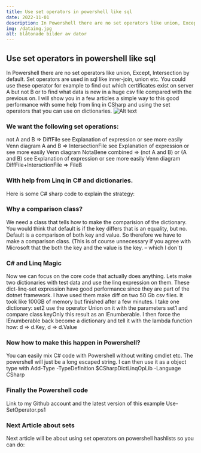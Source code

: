```yaml
---
title: Use set operators in powershell like sql
date: 2022-11-01
description: In Powershell there are no set operators like union, Except, Intersection by default.
img: /dataimg.jpg
alt: blåtonade bilder av dator
---
```


## Use set operators in powershell like sql 
In Powershell there are no set operators like union, Except, Intersection by default.
Set operators are used in sql like inner-join, union etc.
You could use these operator for example to find out which certificates exist on server A but not B or to find what data is new in a huge csv file compared with the previous on.
I will show you in a few articles a simple way to this good performance with some help from linq in CSharp and using the set operators that you can use on dictionaries.
![Alt text](/dataimg.jpg "blåtonad bild av dator")

### We want the following set operations:
not A and B => DiffFile see Explanation of expression or see more easily Venn diagram
A and B => IntersectionFile see Explanation of expression or see more easily Venn diagram
NotaBene combined => (not A and B) or (A and B) see Explanation of expression or see more easily Venn diagram
DiffFile+IntersctionFile => FileB

### With help from Linq in C# and dictionaries.
Here is some C# sharp code to explain the strategy:

### Why a comparison class?
We need a class that tells how to make the comparision of the dictionary.
You would think that default is if the key differs that is an equality, but no. Default is a comparison of both key and value.
So therefore we have to make a comparison class.
(This is of course unnecessary if you agree with Microsoft that the both the key and the value is the key. – which I don´t)

### C# and Linq Magic
Now we can focus on the core code that actually does anything. Lets make two dictionaries with test data and use the linq expression on them.
These dict-linq-set expression have good performance since they are part of the dotnet framework. I have used them make diff on two 50 Gb csv files.
It took like 100GB of memory but finished after a few minutes.
I take one dictionary: set2 use the operator Union on it with the parameters set1 and compare class keyOnly this result as an IEnumberable. I then force the IEnumberable back become a dictionary and tell it with the lambda function how: d => d.Key, d => d.Value

### Now how to make this happen in Powershell?
You can easily mix C# code with Powershell without writing cmdlet etc. The powershell will just be a long escaped string. I can then use it as a object type with
Add-Type -TypeDefinition $CSharpDictLinqOpLib -Language CSharp

### Finally the Powershell code
Link to my Github account and the latest version of this example Use-SetOperator.ps1
### Next Article about sets
Next article will be about using set operators on powershell hashlists
so you can do: